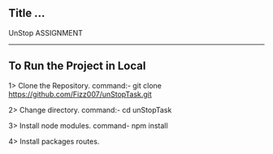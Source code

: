 ## Title ...

UnStop ASSIGNMENT

---


## To Run the Project in Local

1> Clone the Repository. command:- git clone https://github.com/Fizz007/unStopTask.git

2> Change directory. command:- cd unStopTask

3> Install node modules. command- npm install

4> Install packages routes.


